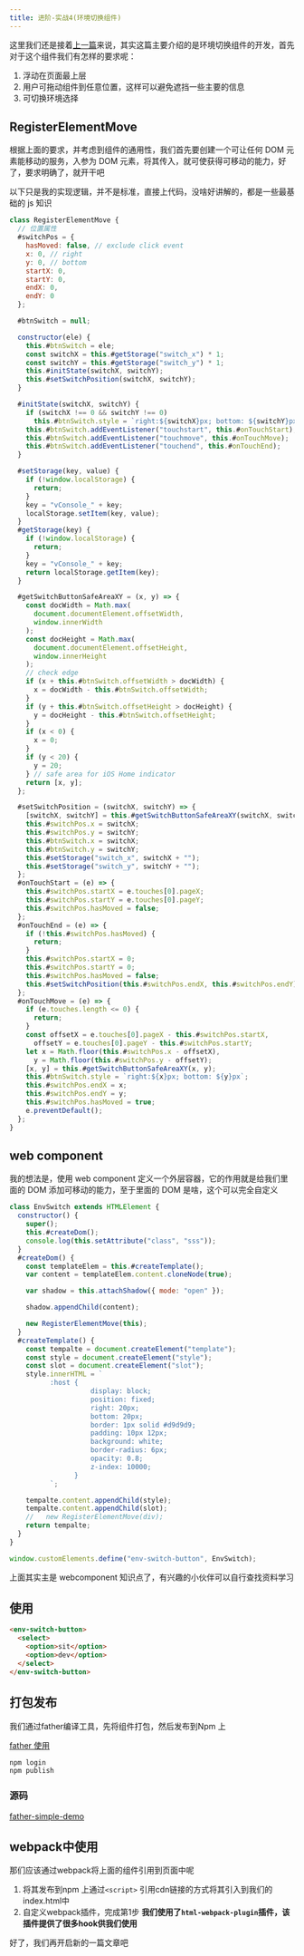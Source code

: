 ```yaml
---
title: 进阶-实战4(环境切换组件)
---
```


这里我们还是接着[上一篇](/compile/webpack/advanced5)来说，其实这篇主要介绍的是环境切换组件的开发，首先对于这个组件我们有怎样的要求呢：

1. 浮动在页面最上层
2. 用户可拖动组件到任意位置，这样可以避免遮挡一些主要的信息
3. 可切换环境选择

## RegisterElementMove

根据上面的要求，并考虑到组件的通用性，我们首先要创建一个可让任何 DOM 元素能移动的服务，入参为 DOM 元素，将其传入，就可使获得可移动的能力，好了，要求明确了，就开干吧

以下只是我的实现逻辑，并不是标准，直接上代码，没啥好讲解的，都是一些最基础的 js 知识

```js title=RegisterElementMove
class RegisterElementMove {
  // 位置属性
  #switchPos = {
    hasMoved: false, // exclude click event
    x: 0, // right
    y: 0, // bottom
    startX: 0,
    startY: 0,
    endX: 0,
    endY: 0
  };

  #btnSwitch = null;

  constructor(ele) {
    this.#btnSwitch = ele;
    const switchX = this.#getStorage("switch_x") * 1;
    const switchY = this.#getStorage("switch_y") * 1;
    this.#initState(switchX, switchY);
    this.#setSwitchPosition(switchX, switchY);
  }

  #initState(switchX, switchY) {
    if (switchX !== 0 && switchY !== 0)
      this.#btnSwitch.style = `right:${switchX}px; bottom: ${switchY}px`;
    this.#btnSwitch.addEventListener("touchstart", this.#onTouchStart);
    this.#btnSwitch.addEventListener("touchmove", this.#onTouchMove);
    this.#btnSwitch.addEventListener("touchend", this.#onTouchEnd);
  }

  #setStorage(key, value) {
    if (!window.localStorage) {
      return;
    }
    key = "vConsole_" + key;
    localStorage.setItem(key, value);
  }
  #getStorage(key) {
    if (!window.localStorage) {
      return;
    }
    key = "vConsole_" + key;
    return localStorage.getItem(key);
  }

  #getSwitchButtonSafeAreaXY = (x, y) => {
    const docWidth = Math.max(
      document.documentElement.offsetWidth,
      window.innerWidth
    );
    const docHeight = Math.max(
      document.documentElement.offsetHeight,
      window.innerHeight
    );
    // check edge
    if (x + this.#btnSwitch.offsetWidth > docWidth) {
      x = docWidth - this.#btnSwitch.offsetWidth;
    }
    if (y + this.#btnSwitch.offsetHeight > docHeight) {
      y = docHeight - this.#btnSwitch.offsetHeight;
    }
    if (x < 0) {
      x = 0;
    }
    if (y < 20) {
      y = 20;
    } // safe area for iOS Home indicator
    return [x, y];
  };

  #setSwitchPosition = (switchX, switchY) => {
    [switchX, switchY] = this.#getSwitchButtonSafeAreaXY(switchX, switchY);
    this.#switchPos.x = switchX;
    this.#switchPos.y = switchY;
    this.#btnSwitch.x = switchX;
    this.#btnSwitch.y = switchY;
    this.#setStorage("switch_x", switchX + "");
    this.#setStorage("switch_y", switchY + "");
  };
  #onTouchStart = (e) => {
    this.#switchPos.startX = e.touches[0].pageX;
    this.#switchPos.startY = e.touches[0].pageY;
    this.#switchPos.hasMoved = false;
  };
  #onTouchEnd = (e) => {
    if (!this.#switchPos.hasMoved) {
      return;
    }
    this.#switchPos.startX = 0;
    this.#switchPos.startY = 0;
    this.#switchPos.hasMoved = false;
    this.#setSwitchPosition(this.#switchPos.endX, this.#switchPos.endY);
  };
  #onTouchMove = (e) => {
    if (e.touches.length <= 0) {
      return;
    }
    const offsetX = e.touches[0].pageX - this.#switchPos.startX,
      offsetY = e.touches[0].pageY - this.#switchPos.startY;
    let x = Math.floor(this.#switchPos.x - offsetX),
      y = Math.floor(this.#switchPos.y - offsetY);
    [x, y] = this.#getSwitchButtonSafeAreaXY(x, y);
    this.#btnSwitch.style = `right:${x}px; bottom: ${y}px`;
    this.#switchPos.endX = x;
    this.#switchPos.endY = y;
    this.#switchPos.hasMoved = true;
    e.preventDefault();
  };
}
```

## web component

我的想法是，使用 web component 定义一个外层容器，它的作用就是给我们里面的 DOM 添加可移动的能力，至于里面的 DOM 是啥，这个可以完全自定义

```js
class EnvSwitch extends HTMLElement {
  constructor() {
    super();
    this.#createDom();
    console.log(this.setAttribute("class", "sss"));
  }
  #createDom() {
    const templateElem = this.#createTemplate();
    var content = templateElem.content.cloneNode(true);

    var shadow = this.attachShadow({ mode: "open" });

    shadow.appendChild(content);

    new RegisterElementMove(this);
  }
  #createTemplate() {
    const tempalte = document.createElement("template");
    const style = document.createElement("style");
    const slot = document.createElement("slot");
    style.innerHTML = `
          :host {
                    display: block;
                    position: fixed;
                    right: 20px;
                    bottom: 20px;
                    border: 1px solid #d9d9d9;
                    padding: 10px 12px;
                    background: white;
                    border-radius: 6px;
                    opacity: 0.8;
                    z-index: 10000;
                }
          `;

    tempalte.content.appendChild(style);
    tempalte.content.appendChild(slot);
    //   new RegisterElementMove(div);
    return tempalte;
  }
}

window.customElements.define("env-switch-button", EnvSwitch);
```

上面其实主是 webcomponent 知识点了，有兴趣的小伙伴可以自行查找资料学习

## 使用

```html
<env-switch-button>
  <select>
    <option>sit</option>
    <option>dev</option>
  </select>
</env-switch-button>
```

## 打包发布

我们通过father编译工具，先将组件打包，然后发布到Npm 上

[father 使用](/compile/father/base)

```bash
npm login
npm publish
```

### 源码
[father-simple-demo](https://gitee.com/soeasyjx/father-simple-demo)


## webpack中使用

那们应该通过webpack将上面的组件引用到页面中呢
1. 将其发布到npm 上通过`<script>` 引用cdn链接的方式将其引入到我们的index.html中
2. 自定义webpack插件，完成第1步 **我们使用了`html-webpack-plugin`插件，该插件提供了很多hook供我们使用**

好了，我们再开启新的一篇文章吧

